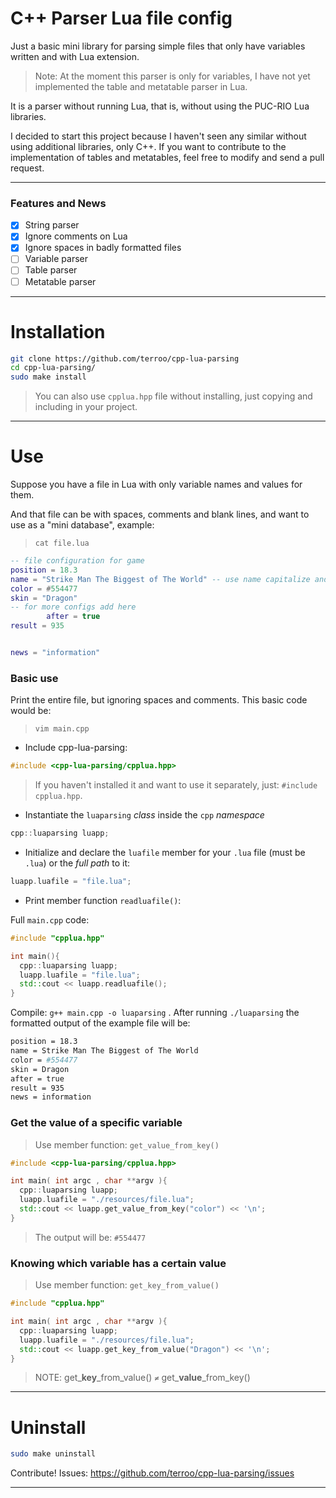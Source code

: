 # C++ Parser Lua file config
Just a basic mini library for parsing simple files that only have variables written and with Lua extension.

> Note: At the moment this parser is only for variables, I have not yet implemented the table and metatable parser in Lua.

It is a parser without running Lua, that is, without using the PUC-RIO Lua libraries.

I decided to start this project because I haven't seen any similar without using additional libraries, only C++. If you want to contribute to the implementation of tables and metatables, feel free to modify and send a pull request.

---

### Features and News
- [x] String parser
- [x] Ignore comments on Lua
- [x] Ignore spaces in badly formatted files
- [ ] Variable parser
- [ ] Table parser
- [ ] Metatable parser

---

# Installation
```sh
git clone https://github.com/terroo/cpp-lua-parsing
cd cpp-lua-parsing/
sudo make install
```

> You can also use `cpplua.hpp` file without installing, just copying and including in your project.

---

# Use
Suppose you have a file in Lua with only variable names and values for them.

And that file can be with spaces, comments and blank lines, and want to use as a "mini database", example:

> `cat file.lua`

```lua
-- file configuration for game
position = 18.3
name = "Strike Man The Biggest of The World" -- use name capitalize and spaces
color = #554477
skin = "Dragon"
-- for more configs add here
        after = true
result = 935


news = "information"


```

### Basic use
Print the entire file, but ignoring spaces and comments. This basic code would be:

> `vim main.cpp`

- Include cpp-lua-parsing:
```cpp
#include <cpp-lua-parsing/cpplua.hpp>
```
> If you haven't installed it and want to use it separately, just: `#include cpplua.hpp`.

- Instantiate the `luaparsing` *class* inside the `cpp` *namespace*
```cpp
cpp::luaparsing luapp;
```
- Initialize and declare the `luafile` member for your `.lua` file (must be `.lua`) or the *full path* to it:
```cpp
luapp.luafile = "file.lua";
```
- Print member function `readluafile()`:

Full `main.cpp` code:
```cpp
#include "cpplua.hpp"

int main(){
  cpp::luaparsing luapp;
  luapp.luafile = "file.lua";
  std::cout << luapp.readluafile();
}
```

Compile: `g++ main.cpp -o luaparsing` . After running `./luaparsing` the formatted output of the example file will be:
```sh
position = 18.3
name = Strike Man The Biggest of The World 
color = #554477
skin = Dragon
after = true
result = 935
news = information
```

### Get the value of a specific variable
> Use member function: `get_value_from_key()`

```cpp
#include <cpp-lua-parsing/cpplua.hpp>

int main( int argc , char **argv ){
  cpp::luaparsing luapp;
  luapp.luafile = "./resources/file.lua";
  std::cout << luapp.get_value_from_key("color") << '\n';
}
```
> The output will be: `#554477`

### Knowing which variable has a certain value
> Use member function: `get_key_from_value()`

```cpp
#include "cpplua.hpp"

int main( int argc , char **argv ){
  cpp::luaparsing luapp;
  luapp.luafile = "./resources/file.lua";
  std::cout << luapp.get_key_from_value("Dragon") << '\n';
}
```

> NOTE: get\_**key**\_from_value() `≠` get\_**value**\_from_key()

---

# Uninstall
```sh
sudo make uninstall
```

Contribute! Issues: <https://github.com/terroo/cpp-lua-parsing/issues>

---
